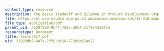 ```yaml
---
content_type: resource
description: The Basic Tradeoff and Dilemma in Product Development Organization
file: https://ol-ocw-studio-app-qa.s3.amazonaws.com/courses/15-310-managerial-psychology-laboratory-spring-2003/32993db5847c7f50dc26772deb67a927_lecture17.pdf
file_type: application/pdf
parent_uid: ab29f590-0b4f-7d55-a0b4-21f9e431d45a
resourcetype: Document
title: lecture17.pdf
uid: 32993db5-847c-7f50-dc26-772deb67a927
---
```

